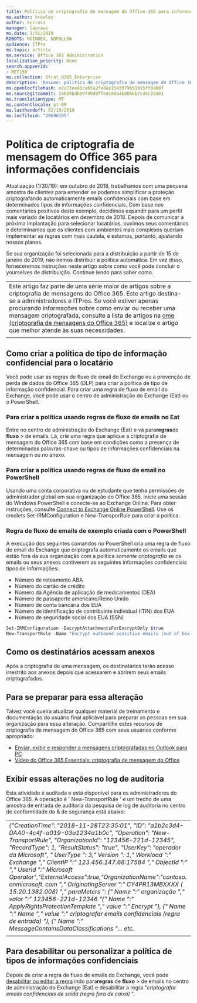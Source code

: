 ```yaml
---
title: Política de criptografia de mensagem do Office 365 para informações confidenciais
ms.author: krowley
author: kccross
manager: laurawi
ms.date: 1/31/2019
ROBOTS: NOINDEX, NOFOLLOW
audience: ITPro
ms.topic: article
ms.service: Office 365 Administration
localization_priority: None
search.appverid:
- MET150
ms.collection: Strat_O365_Enterprise
description: 'Resumo: política de criptografia de mensagem do Office 365 para tipos de informações confidenciais agora disponível.'
ms.openlocfilehash: e2a72ee85ca65a2fe8ae1543979b51915ff0a88f
ms.sourcegitcommit: 24659bdb09f49d0ffed180a4b80bbb7c45c2d301
ms.translationtype: MT
ms.contentlocale: pt-BR
ms.lasthandoff: 02/19/2019
ms.locfileid: "29696195"
---
```

# <a name="office-365-message-encryption-policy-for-sensitive-information"></a>Política de criptografia de mensagem do Office 365 para informações confidenciais

Atualização (1/30/19): em outubro de 2018, trabalhamos com uma pequena amostra de clientes para entender se podemos simplificar a proteção criptografando automaticamente emails confidenciais com base em determinados tipos de informações confidenciais. Com base nos comentários positivos deste exemplo, decidimos expandir para um perfil mais variado de locatários em dezembro de 2018. Depois de comunicar a próxima implantação para selecionar locatários, ouvimos seus comentários e determinamos que os clientes com ambientes mais complexos queriam implementar as regras com mais cautela, e estamos, portanto, ajustando nossos planos.

Se sua organização foi selecionada para a distribuição a partir de 15 de janeiro de 2019, não iremos distribuir a política automática. Em vez disso, forneceremos instruções neste artigo sobre como você pode concluir o yourselves de distribuição. Continue lendo para saber como.

||
|:-----|
|Este artigo faz parte de uma série maior de artigos sobre a criptografia de mensagens do Office 365. Este artigo destina-se a administradores e ITPros. Se você estiver apenas procurando informações sobre como enviar ou receber uma mensagem criptografada, consulte a lista de artigos na [ome (criptografia de mensagens do Office 365)](ome.md) e localize o artigo que melhor atende às suas necessidades. |
||

## <a name="how-to-create-the-sensitive-information-type-policy-for-your-tenant"></a>Como criar a política de tipo de informação confidencial para o locatário

Você pode usar as regras de fluxo de email do Exchange ou a prevenção de perda de dados do Office 365 (DLP) para criar a política de tipo de informação confidencial. Para criar uma regra de fluxo de email do Exchange, você pode usar o centro de administração do Exchange (Eat) ou o PowerShell.

### <a name="to-create-the-policy-by-using-mail-flow-rules-in-the-eac"></a>Para criar a política usando regras de fluxo de emails no Eat

Entre no centro de administração do Exchange (Eat) e vá para**regras**de **fluxo** > de emails. Lá, crie uma regra que aplique a criptografia de mensagem do Office 365 com base em condições como a presença de determinadas palavras-chave ou tipos de informações confidenciais na mensagem ou no anexo.

### <a name="to-create-the-policy-by-using-mail-flow-rules-in-powershell"></a>Para criar a política usando regras de fluxo de email no PowerShell

Usando uma conta corporativa ou de estudante que tenha permissões de administrador global em sua organização do Office 365, inicie uma sessão do Windows PowerShell e conecte-se ao Exchange Online. Para obter instruções, consulte [Connect to Exchange Online PowerShell](https://aka.ms/exopowershell). Use os cmdlets Set-IRMConfiguration e New-TransporRule para criar a política.

### <a name="example-mail-flow-rule-created-with-powershell"></a>Regra de fluxo de emails de exemplo criada com o PowerShell

A execução dos seguintes comandos no PowerShell cria uma regra de fluxo de email do Exchange que criptografa automaticamente os emails que estão fora da sua organização com a política *somente criptografia* se os emails ou seus anexos contiverem as seguintes informações confidenciais tipos de informações:

- Número de roteamento ABA
- Número do cartão de crédito
- Número da Agência de aplicação de medicamentos (DEA)
- Número de passaporte americano/Reino Unido
- Número de conta bancária dos EUA
- Número de identificação de contribuinte individual (ITIN) dos EUA
- Número de seguridade social dos EUA (SSN)

```powershell
Set-IRMConfiguration -DecryptAttachmentsForEncryptOnly $true
New-TransportRule -Name "Encrypt outbound sensitive emails (out of box rule)" -SentToScope  NotInOrganization  -ApplyRightsProtectionTemplate "Encrypt" -MessageContainsDataClassifications @(@{Name="ABA Routing Number"; minCount="1"},@{Name="Credit Card Number"; minCount="1"},@{Name="Drug Enforcement Agency (DEA) Number"; minCount="1"},@{Name="U.S. / U.K. Passport Number"; minCount="1"},@{Name="U.S. Bank Account Number"; minCount="1"},@{Name="U.S. Individual Taxpayer Identification Number (ITIN)"; minCount="1"},@{Name="U.S. Social Security Number (SSN)"; minCount="1"}) -SenderNotificationType "NotifyOnly"
```

## <a name="how-recipients-access-attachments"></a>Como os destinatários acessam anexos

Após a criptografia de uma mensagem, os destinatários terão acesso irrestrito aos anexos depois que acessarem e abrirem seus emails criptografados.

## <a name="to-prepare-for-this-change"></a>Para se preparar para essa alteração

Talvez você queira atualizar qualquer material de treinamento e documentação do usuário final aplicável para preparar as pessoas em sua organização para essa alteração. Compartilhe estes recursos de criptografia de mensagem do Office 365 com seus usuários conforme apropriado:

- [Enviar, exibir e responder a mensagens criptografadas no Outlook para PC](https://support.office.com/article/send-view-and-reply-to-encrypted-messages-in-outlook-for-pc-eaa43495-9bbb-4fca-922a-df90dee51980)
- [Vídeo do Office 365 Essentials: criptografia de mensagem do Office](https://youtu.be/CQR0cG_iEUc)

## <a name="view-these-changes-in-the-audit-log"></a>Exibir essas alterações no log de auditoria

Esta atividade é auditada e está disponível para os administradores do Office 365. A operação é ' New-TransportRule ' e um trecho de uma amostra de entrada de auditoria da pesquisa de log de auditoria no centro de conformidade do & de segurança está abaixo:

|     |
| --- |
| *{"CreationTime": "2018-11-28T23:35:01", "ID": "a1b2c3d4-DAA0-4c4f-a019-03a1234a1b0c", "Operation": "New-TransportRule", "OrganizationId": "123456-221d-12345", "RecordType": 1, "ResultStatus": "true", "UserKey": "operador da Microsoft", " UserType ": 3," Version ": 1," Workload ":" Exchange "," ClientIP ":" 123.456.147.68:17584 "," ObjectId ":" "," UserId ":" Microsoft Operator","ExternalAccess":true,"OrganizationName":"contoso. onmicrosoft. com "," OriginatingServer ":" CY4PR13MBXXXX ( 15.20.1382.008) "," paraMeters ": {" Name ":" organização "," valor ":" 123456-221d-12346 "{" Name ":" ApplyRightsProtectionTemplate "," value ":" Encrypt "}, {" Name ":" Name "," value ":" criptografar emails confidenciais (regra de entrada) "}, {" Name ":" MessageContainsDataClassifications "... etc.* |
| |

## <a name="to-disable-or-customize-the-sensitive-information-types-policy"></a>Para desabilitar ou personalizar a política de tipos de informações confidenciais

Depois de criar a regra de fluxo de emails do Exchange, você pode [desabilitar ou editar a regra](https://docs.microsoft.com/exchange/security-and-compliance/mail-flow-rules/manage-mail-flow-rules#enable-or-disable-a-mail-flow-rule) indo para**regras** de **fluxo** > de emails no centro de administração do Exchange (Eat) e desabilitar a regra "*criptografar emails confidenciais de saída (regra fora de caixa)* ".
